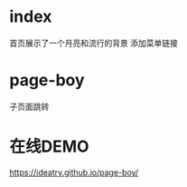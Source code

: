 # index
  首页展示了一个月亮和流行的背景
  添加菜单链接
  
# page-boy

 子页面跳转
 

# 在线DEMO

https://ideatry.github.io/page-boy/
